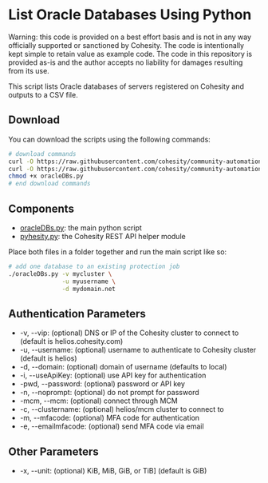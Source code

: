 # List Oracle Databases Using Python

Warning: this code is provided on a best effort basis and is not in any way officially supported or sanctioned by Cohesity. The code is intentionally kept simple to retain value as example code. The code in this repository is provided as-is and the author accepts no liability for damages resulting from its use.

This script lists Oracle databases of servers registered on Cohesity and outputs to a CSV file.

## Download

You can download the scripts using the following commands:

```bash
# download commands
curl -O https://raw.githubusercontent.com/cohesity/community-automation-samples/main/oracle/python/oracleDBs/oracleDBs.py
curl -O https://raw.githubusercontent.com/cohesity/community-automation-samples/main/python/pyhesity.py
chmod +x oracleDBs.py
# end download commands
```

## Components

* [oracleDBs.py](https://raw.githubusercontent.com/cohesity/community-automation-samples/main/oracle/python/oracleDBs/oracleDBs.py): the main python script
* [pyhesity.py](https://raw.githubusercontent.com/cohesity/community-automation-samples/main/python/pyhesity/pyhesity.py): the Cohesity REST API helper module

Place both files in a folder together and run the main script like so:

```bash
# add one database to an existing protection job
./oracleDBs.py -v mycluster \
               -u myusername \
               -d mydomain.net
```

## Authentication Parameters

* -v, --vip: (optional) DNS or IP of the Cohesity cluster to connect to (default is helios.cohesity.com)
* -u, --username: (optional) username to authenticate to Cohesity cluster (default is helios)
* -d, --domain: (optional) domain of username (defaults to local)
* -i, --useApiKey: (optional) use API key for authentication
* -pwd, --password: (optional) password or API key
* -n, --noprompt: (optional) do not prompt for password
* -mcm, --mcm: (optional) connect through MCM
* -c, --clustername: (optional) helios/mcm cluster to connect to
* -m, --mfacode: (optional) MFA code for authentication
* -e, --emailmfacode: (optional) send MFA code via email

## Other Parameters

* -x, --unit: (optional) KiB, MiB, GiB, or TiB] (default is GiB)

